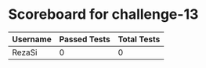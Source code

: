 # Scoreboard for challenge-13
| Username   | Passed Tests | Total Tests |
|------------|--------------|-------------|
| RezaSi | 0 | 0 |
